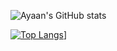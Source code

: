 ![Ayaan's GitHub stats](https://github-readme-stats-lime-seven-38.vercel.app/api?username=TutlaMC&show_icons=true)

[![Top Langs](github-readme-stats-lime-seven-38.vercel.app/api/top-langs/?username=TutlaMC)](github-readme-stats-ayaanibrahimtutlas-projects.vercel.app)]
